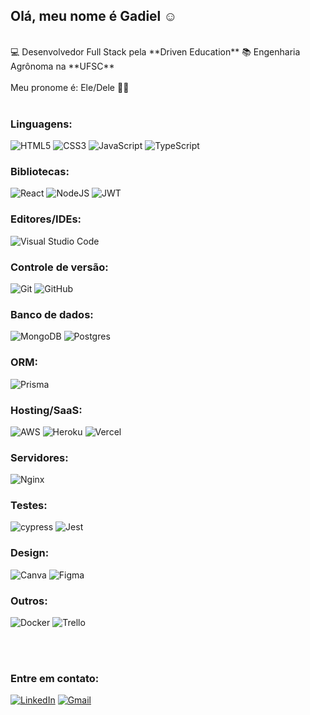 ## Olá, meu nome é Gadiel ☺️

<br />
💻 Desenvolvedor Full Stack pela **Driven Education**
📚 Engenharia Agrônoma na **UFSC**
<br />
<br />
Meu pronome é: Ele/Dele 🏳️‍🌈
<br />
<br />

### Linguagens:
![HTML5](https://img.shields.io/badge/html5-%23E34F26.svg?style=for-the-badge&logo=html5&logoColor=white)
![CSS3](https://img.shields.io/badge/css3-%231572B6.svg?style=for-the-badge&logo=css3&logoColor=white)
![JavaScript](https://img.shields.io/badge/javascript-%23323330.svg?style=for-the-badge&logo=javascript&logoColor=%23F7DF1E)
![TypeScript](https://img.shields.io/badge/typescript-%23007ACC.svg?style=for-the-badge&logo=typescript&logoColor=white)
<br />

### Bibliotecas:
![React](https://img.shields.io/badge/react-%2320232a.svg?style=for-the-badge&logo=react&logoColor=%2361DAFB)
![NodeJS](https://img.shields.io/badge/node.js-6DA55F?style=for-the-badge&logo=node.js&logoColor=white)
![JWT](https://img.shields.io/badge/JWT-black?style=for-the-badge&logo=JSON%20web%20tokens)
<br />

### Editores/IDEs:
![Visual Studio Code](https://img.shields.io/badge/Visual%20Studio%20Code-0078d7.svg?style=for-the-badge&logo=visual-studio-code&logoColor=white)
<br />

### Controle de versão:
![Git](https://img.shields.io/badge/git-%23F05033.svg?style=for-the-badge&logo=git&logoColor=white)
![GitHub](https://img.shields.io/badge/github-%23121011.svg?style=for-the-badge&logo=github&logoColor=white)
<br />

### Banco de dados:
![MongoDB](https://img.shields.io/badge/MongoDB-%234ea94b.svg?style=for-the-badge&logo=mongodb&logoColor=white)
![Postgres](https://img.shields.io/badge/postgres-%23316192.svg?style=for-the-badge&logo=postgresql&logoColor=white)
<br />

### ORM:
![Prisma](https://img.shields.io/badge/Prisma-3982CE?style=for-the-badge&logo=Prisma&logoColor=white)
<br />

### Hosting/SaaS:
![AWS](https://img.shields.io/badge/AWS-%23FF9900.svg?style=for-the-badge&logo=amazon-aws&logoColor=white)
![Heroku](https://img.shields.io/badge/heroku-%23430098.svg?style=for-the-badge&logo=heroku&logoColor=white)
![Vercel](https://img.shields.io/badge/vercel-%23000000.svg?style=for-the-badge&logo=vercel&logoColor=white)
<br />

### Servidores:
![Nginx](https://img.shields.io/badge/nginx-%23009639.svg?style=for-the-badge&logo=nginx&logoColor=white)
<br />

### Testes:
![cypress](https://img.shields.io/badge/-cypress-%23E5E5E5?style=for-the-badge&logo=cypress&logoColor=058a5e)
![Jest](https://img.shields.io/badge/-jest-%23C21325?style=for-the-badge&logo=jest&logoColor=white)
<br />

### Design:
![Canva](https://img.shields.io/badge/Canva-%2300C4CC.svg?style=for-the-badge&logo=Canva&logoColor=white)
![Figma](https://img.shields.io/badge/figma-%23F24E1E.svg?style=for-the-badge&logo=figma&logoColor=white)
<br />

### Outros:
![Docker](https://img.shields.io/badge/docker-%230db7ed.svg?style=for-the-badge&logo=docker&logoColor=white)
![Trello](https://img.shields.io/badge/Trello-%23026AA7.svg?style=for-the-badge&logo=Trello&logoColor=white)

<br />
<br />

### Entre em contato:
[![LinkedIn](https://img.shields.io/badge/linkedin-%230077B5.svg?style=for-the-badge&logo=linkedin&logoColor=white)][linkedin]
[![Gmail](https://img.shields.io/badge/Gmail-D14836?style=for-the-badge&logo=gmail&logoColor=white)][gmail]

[linkedin]: https://www.linkedin.com/in/gadiel-zilto-azevedo/
[gmail]: mailto:gad.azevedo@gmail.com?subject=GitHub
